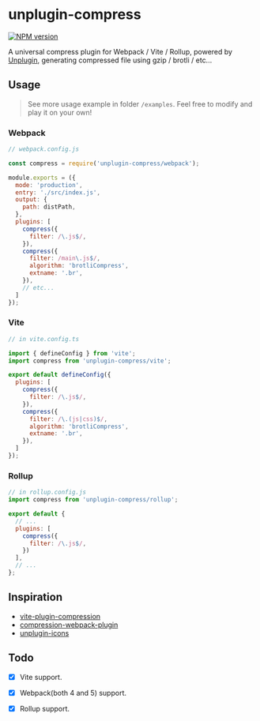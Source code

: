 # unplugin-compress

[![NPM version](https://img.shields.io/npm/v/unplugin-compress?color=8be9fd&label=)](https://www.npmjs.com/package/unplugin-compress)

A universal compress plugin for Webpack / Vite / Rollup, powered by [Unplugin](https://github.com/unjs/unplugin), generating compressed file using gzip / brotli / etc...

## Usage
> See more usage example in folder `/examples`. Feel free to modify and play it on your own!
### Webpack
```js
// webpack.config.js

const compress = require('unplugin-compress/webpack');

module.exports = ({
  mode: 'production',
  entry: './src/index.js',
  output: {
    path: distPath,
  },
  plugins: [
    compress({
      filter: /\.js$/,
    }),
    compress({
      filter: /main\.js$/,
      algorithm: 'brotliCompress',
      extname: '.br',
    }),
    // etc...
  ]
});

```


### Vite
```js
// in vite.config.ts

import { defineConfig } from 'vite';
import compress from 'unplugin-compress/vite';

export default defineConfig({
  plugins: [
    compress({
      filter: /\.js$/,
    }),
    compress({
      filter: /\.(js|css)$/,
      algorithm: 'brotliCompress',
      extname: '.br',
    }),
  ]
});

```

### Rollup
```js
// in rollup.config.js
import compress from 'unplugin-compress/rollup';

export default {
  // ...
  plugins: [
    compress({
      filter: /\.js$/,
    })
  ],
  // ...
};

```



## Inspiration
- [vite-plugin-compression](https://github.com/anncwb/vite-plugin-compression)
- [compression-webpack-plugin](https://github.com/webpack-contrib/compression-webpack-plugin)
- [unplugin-icons](https://github.com/antfu/unplugin-icons)

## Todo
- [x] Vite support.
- [x] Webpack(both 4 and 5) support.
- [x] Rollup support.


